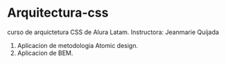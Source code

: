 # Arquitectura-css
curso de arquictetura CSS de Alura Latam. 
Instructora: Jeanmarie Quijada

1. Aplicacion de metodologia Atomic design. 
2. Aplicacion de BEM. 




